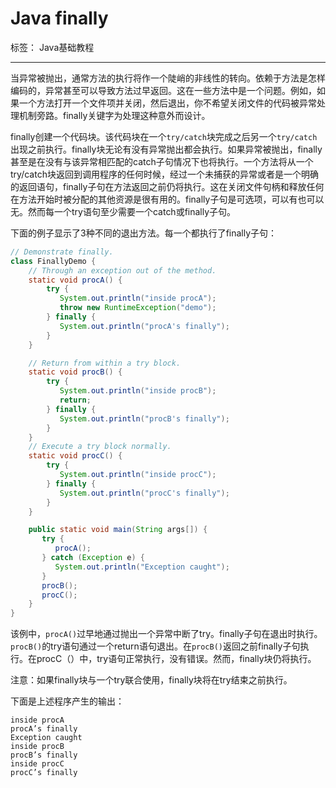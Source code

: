 # Java finally

标签： Java基础教程

---

当异常被抛出，通常方法的执行将作一个陡峭的非线性的转向。依赖于方法是怎样编码的，异常甚至可以导致方法过早返回。这在一些方法中是一个问题。例如，如果一个方法打开一个文件项并关闭，然后退出，你不希望关闭文件的代码被异常处理机制旁路。finally关键字为处理这种意外而设计。

finally创建一个代码块。该代码块在一个`try/catch`块完成之后另一个`try/catch`出现之前执行。finally块无论有没有异常抛出都会执行。如果异常被抛出，finally甚至是在没有与该异常相匹配的catch子句情况下也将执行。一个方法将从一个try/catch块返回到调用程序的任何时候，经过一个未捕获的异常或者是一个明确的返回语句，finally子句在方法返回之前仍将执行。这在关闭文件句柄和释放任何在方法开始时被分配的其他资源是很有用的。finally子句是可选项，可以有也可以无。然而每一个try语句至少需要一个catch或finally子句。

下面的例子显示了3种不同的退出方法。每一个都执行了finally子句：

```java
// Demonstrate finally.
class FinallyDemo {
    // Through an exception out of the method.
    static void procA() {
        try {
           System.out.println("inside procA");
           throw new RuntimeException("demo");
        } finally {
           System.out.println("procA's finally");
        }
    }

    // Return from within a try block.
    static void procB() {
        try {
           System.out.println("inside procB");
           return;
        } finally {
           System.out.println("procB's finally");
        }
    }
    // Execute a try block normally.
    static void procC() {
        try {
           System.out.println("inside procC");
        } finally {
           System.out.println("procC's finally");
        }
    }

    public static void main(String args[]) {
       try {
          procA();
       } catch (Exception e) {
          System.out.println("Exception caught");
       }
       procB();
       procC();
    }
}
```

该例中，`procA()`过早地通过抛出一个异常中断了try。finally子句在退出时执行。`procB()`的try语句通过一个return语句退出。在`procB()`返回之前finally子句执行。在procC（）中，try语句正常执行，没有错误。然而，finally块仍将执行。

注意：如果finally块与一个try联合使用，finally块将在try结束之前执行。

下面是上述程序产生的输出：

```
inside procA
procA’s finally
Exception caught
inside procB
procB’s finally
inside procC
procC’s finally
```